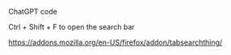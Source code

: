 ChatGPT code

Ctrl + Shift + F to open the search bar

<https://addons.mozilla.org/en-US/firefox/addon/tabsearchthing/>

